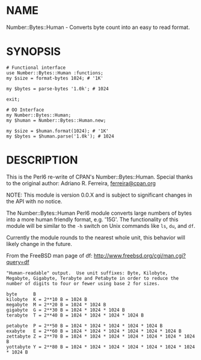 NAME
================================================================================
Number::Bytes::Human - Converts byte count into an easy to read format.

SYNOPSIS
================================================================================
    # Functional interface
    use Number::Bytes::Human :functions;
    my $size = format-bytes 1024; # '1K'

    my $bytes = parse-bytes '1.0k'; # 1024

    exit;

    # OO Interface
    my Number::Bytes::Human;
    my $human = Number::Bytes::Human.new;

    my $size = $human.format(1024); # '1K'
    my $bytes = $human.parse('1.0k'); # 1024

DESCRIPTION
================================================================================
This is the Perl6 re-write of CPAN's Number::Bytes::Human. Special thanks to the 
original author: Adriano R. Ferreira, <ferreira@cpan.org>

NOTE: This module is version 0.0.X and is subject to significant changes in the
API with no notice.

The Number::Bytes::Human Perl6 module converts large numbers of bytes into
a more human friendly format, e.g. '15G'. The functionality of this module
will be similar to the `-h` switch on Unix commands like `ls`, `du`, and `df`.

Currently the module rounds to the nearest whole unit, this behavior will likely change in the future.

From the FreeBSD man page of df: http://www.freebsd.org/cgi/man.cgi?query=df

    "Human-readable" output.  Use unit suffixes: Byte, Kilobyte,
    Megabyte, Gigabyte, Terabyte and Petabyte in order to reduce the
    number of digits to four or fewer using base 2 for sizes.
    
    byte      B
    kilobyte  K = 2**10 B = 1024 B
    megabyte  M = 2**20 B = 1024 * 1024 B
    gigabyte  G = 2**30 B = 1024 * 1024 * 1024 B
    terabyte  T = 2**40 B = 1024 * 1024 * 1024 * 1024 B
    
    petabyte  P = 2**50 B = 1024 * 1024 * 1024 * 1024 * 1024 B
    exabyte   E = 2**60 B = 1024 * 1024 * 1024 * 1024 * 1024 * 1024 B
    zettabyte Z = 2**70 B = 1024 * 1024 * 1024 * 1024 * 1024 * 1024 * 1024 B
    yottabyte Y = 2**80 B = 1024 * 1024 * 1024 * 1024 * 1024 * 1024 * 1024 * 1024 B
